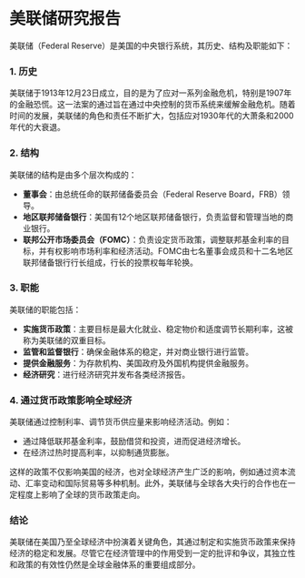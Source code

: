 # 美联储研究报告

美联储（Federal Reserve）是美国的中央银行系统，其历史、结构及职能如下：

### 1. 历史
美联储于1913年12月23日成立，目的是为了应对一系列金融危机，特别是1907年的金融恐慌。这一法案的通过旨在通过中央控制的货币系统来缓解金融危机。随着时间的发展，美联储的角色和责任不断扩大，包括应对1930年代的大萧条和2000年代的大衰退。

### 2. 结构
美联储的结构是由多个层次构成的：
- **董事会**：由总统任命的联邦储备委员会（Federal Reserve Board，FRB）领导。
- **地区联邦储备银行**：美国有12个地区联邦储备银行，负责监督和管理当地的商业银行。
- **联邦公开市场委员会（FOMC）**：负责设定货币政策，调整联邦基金利率的目标，并有权影响市场利率和经济活动。FOMC由七名董事会成员和十二名地区联邦储备银行行长组成，行长的投票权每年轮换。

### 3. 职能
美联储的职能包括：
- **实施货币政策**：主要目标是最大化就业、稳定物价和适度调节长期利率，这被称为美联储的双重目标。
- **监管和监督银行**：确保金融体系的稳定，并对商业银行进行监管。
- **提供金融服务**：为存款机构、美国政府及外国机构提供金融服务。
- **经济研究**：进行经济研究并发布各类经济报告。

### 4. 通过货币政策影响全球经济
美联储通过控制利率、调节货币供应量来影响经济活动。例如：
- 通过降低联邦基金利率，鼓励借贷和投资，进而促进经济增长。
- 在经济过热时提高利率，以抑制通货膨胀。

这样的政策不仅影响美国的经济，也对全球经济产生广泛的影响，例如通过资本流动、汇率变动和国际贸易等多种机制。此外，美联储与全球各大央行的合作也在一定程度上影响了全球的货币政策走向。

### 结论
美联储在美国乃至全球经济中扮演着关键角色，其通过制定和实施货币政策来保持经济的稳定和发展。尽管它在经济管理中的作用受到一定的批评和争议，其独立性和政策的有效性仍然是全球金融体系的重要组成部分。
